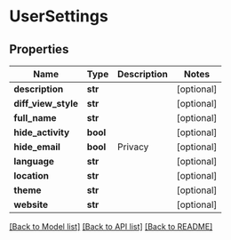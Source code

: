 # UserSettings

## Properties
Name | Type | Description | Notes
------------ | ------------- | ------------- | -------------
**description** | **str** |  | [optional] 
**diff_view_style** | **str** |  | [optional] 
**full_name** | **str** |  | [optional] 
**hide_activity** | **bool** |  | [optional] 
**hide_email** | **bool** | Privacy | [optional] 
**language** | **str** |  | [optional] 
**location** | **str** |  | [optional] 
**theme** | **str** |  | [optional] 
**website** | **str** |  | [optional] 

[[Back to Model list]](../README.md#documentation-for-models) [[Back to API list]](../README.md#documentation-for-api-endpoints) [[Back to README]](../README.md)


